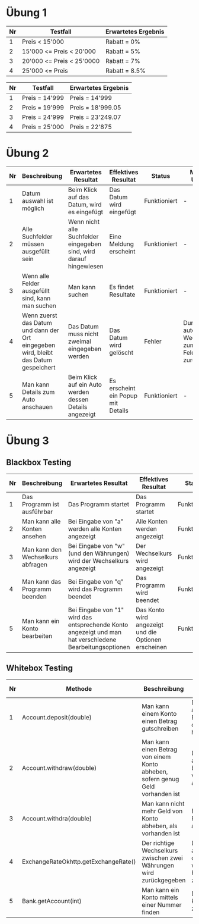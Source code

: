 # Übung 1
|Nr |        Testfall         | Erwartetes Ergebnis|
|---|-------------------------|--------------------|
| 1 |      Preis < 15'000     | Rabatt = 0%        |
| 2 | 15'000 <= Preis < 20'000| Rabatt = 5%        |
| 3 |20'000 <= Preis < 25'0000| Rabatt = 7%        |
| 4 |    25'000 <= Preis      | Rabatt = 8.5%      |

|Nr | Testfall                | Erwartetes Ergebnis |
|---|-------------------------|---------------------|
| 1 | Preis = 14'999          | Preis = 14'999      |
| 2 | Preis = 19'999          | Preis = 18'999.05   |
| 3 | Preis = 24'999          | Preis = 23'249.07   |
| 4 | Preis = 25'000          | Preis = 22'875      |

# Übung 2
|Nr | Beschreibung          | Erwartetes Resultat  | Effektives Resultat | Status | Mögliche Ursache |
|---|-----------------------|----------------------|---------------------|--------|------------------|
| 1 | Datum auswahl ist möglich | Beim Klick auf das Datum, wird es eingefügt | Das Datum wird eingefügt | Funktioniert | - |
| 2 | Alle Suchfelder müssen ausgefüllt sein | Wenn nicht alle Suchfelder eingegeben sind, wird darauf hingewiesen | Eine Meldung erscheint | Funktioniert | - |
| 3 | Wenn alle Felder ausgefüllt sind, kann man suchen | Man kann suchen | Es findet Resultate | Funktioniert | - |
| 4 | Wenn zuerst das Datum und dann der Ort eingegeben wird, bleibt das Datum gespeichert | Das Datum muss nicht zweimal eingegeben werden | Das Datum wird gelöscht | Fehler | Durch das automatische Wechseln zum nächsten Feld, wird es zurüchgesetzt |
| 5 | Man kann Details zum Auto anschauen | Beim Klick auf ein Auto werden dessen Details angezeigt | Es erscheint ein Popup mit Details | Funktioniert | - |

# Übung 3
## Blackbox Testing
|Nr | Beschreibung | Erwartetes Resultat | Effektives Resultat | Status |
|---|--------------|---------------------|---------------------|--------|
| 1 | Das Programm ist ausführbar | Das Programm startet | Das Programm startet | Funktioniert |
| 2 | Man kann alle Konten ansehen | Bei Eingabe von "a" werden alle Konten angezeigt | Alle Konten werden angezeigt | Funktioniert |
| 3 | Man kann den Wechselkurs abfragen | Bei Eingabe von "w" (und den Währungen) wird der Wechselkurs angezeigt | Der Wechselkurs wird angezeigt | Funktioniert |
| 4 | Man kann das Programm beenden | Bei Eingabe von "q" wird das Programm beendet | Das Programm wird beendet | Funktioniert |
| 5 | Man kann ein Konto bearbeiten | Bei Eingabe von "1" wird das entsprechende Konto angezeigt und man hat verschiedene Bearbeitungsoptionen | Das Konto wird angezeigt und die Optionen erscheinen | Funktioniert |

## Whitebox Testing
|Nr | Methode | Beschreibung | Erwartetes Resultat |
|---|---------|--------------|---------------------|
| 1 | Account.deposit(double) | Man kann einem Konto einen Betrag gutschreiben | Der angegebene Betrag wird dem Konto hinzugefügt |
| 2 | Account.withdraw(double) | Man kann einen Betrag von einem Konto abheben, sofern genug Geld vorhanden ist | Der angegebene Betrag wird vom Konto abgezogen |
| 3 | Account.withdra(double) | Man kann nicht mehr Geld von Konto abheben, als vorhanden ist | Es wird ein Fehler ausgegeben |
| 4 | ExchangeRateOkhttp.getExchangeRate() | Der richtige Wechselkurs zwischen zwei Währungen wird zurückgegeben | Die API wird aufgerufen und das Resultat wird ohne Fehler zurückgegeben |
| 5 | Bank.getAccount(int) | Man kann ein Konto mittels einer Nummer finden | Das richtige Konto wird zurückgegeben |

